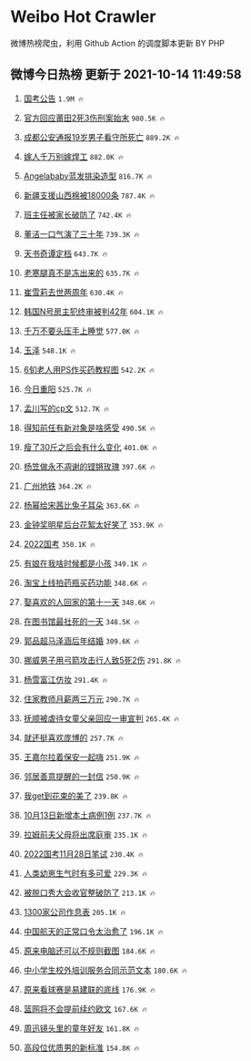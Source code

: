 # Weibo Hot Crawler 



微博热榜爬虫，利用 Github Action 的调度脚本更新 BY PHP 


## 微博今日热榜 更新于 2021-10-14 11:49:58 
1. [国考公告](https://s.weibo.com/weibo?q=%23%E5%9B%BD%E8%80%83%E5%85%AC%E5%91%8A%23&Refer=top) `1.9M 🔥` 

1. [官方回应莆田2死3伤刑案始末](https://s.weibo.com/weibo?q=%23%E5%AE%98%E6%96%B9%E5%9B%9E%E5%BA%94%E8%8E%86%E7%94%B02%E6%AD%BB3%E4%BC%A4%E5%88%91%E6%A1%88%E5%A7%8B%E6%9C%AB%23&Refer=top) `980.5K 🔥` 

1. [成都公安通报19岁男子看守所死亡](https://s.weibo.com/weibo?q=%23%E6%88%90%E9%83%BD%E5%85%AC%E5%AE%89%E9%80%9A%E6%8A%A519%E5%B2%81%E7%94%B7%E5%AD%90%E7%9C%8B%E5%AE%88%E6%89%80%E6%AD%BB%E4%BA%A1%23&Refer=top) `889.2K 🔥` 

1. [嫁人千万别嫁焊工](https://s.weibo.com/weibo?q=%23%E5%AB%81%E4%BA%BA%E5%8D%83%E4%B8%87%E5%88%AB%E5%AB%81%E7%84%8A%E5%B7%A5%23&Refer=top) `882.0K 🔥` 

1. [Angelababy蓝发挑染造型](https://s.weibo.com/weibo?q=%23Angelababy%E8%93%9D%E5%8F%91%E6%8C%91%E6%9F%93%E9%80%A0%E5%9E%8B%23&Refer=top) `816.7K 🔥` 

1. [新疆支援山西棉被18000条](https://s.weibo.com/weibo?q=%23%E6%96%B0%E7%96%86%E6%94%AF%E6%8F%B4%E5%B1%B1%E8%A5%BF%E6%A3%89%E8%A2%AB18000%E6%9D%A1%23&Refer=top) `787.4K 🔥` 

1. [班主任被家长破防了](https://s.weibo.com/weibo?q=%23%E7%8F%AD%E4%B8%BB%E4%BB%BB%E8%A2%AB%E5%AE%B6%E9%95%BF%E7%A0%B4%E9%98%B2%E4%BA%86%23&Refer=top) `742.4K 🔥` 

1. [董洁一口气演了三十年](https://s.weibo.com/weibo?q=%23%E8%91%A3%E6%B4%81%E4%B8%80%E5%8F%A3%E6%B0%94%E6%BC%94%E4%BA%86%E4%B8%89%E5%8D%81%E5%B9%B4%23&Refer=top) `739.3K 🔥` 

1. [天书奇谭定档](https://s.weibo.com/weibo?q=%23%E5%A4%A9%E4%B9%A6%E5%A5%87%E8%B0%AD%E5%AE%9A%E6%A1%A3%23&Refer=top) `643.7K 🔥` 

1. [老寒腿真不是冻出来的](https://s.weibo.com/weibo?q=%23%E8%80%81%E5%AF%92%E8%85%BF%E7%9C%9F%E4%B8%8D%E6%98%AF%E5%86%BB%E5%87%BA%E6%9D%A5%E7%9A%84%23&Refer=top) `635.7K 🔥` 

1. [崔雪莉去世两周年](https://s.weibo.com/weibo?q=%23%E5%B4%94%E9%9B%AA%E8%8E%89%E5%8E%BB%E4%B8%96%E4%B8%A4%E5%91%A8%E5%B9%B4%23&Refer=top) `630.4K 🔥` 

1. [韩国N号房主犯终审被判42年](https://s.weibo.com/weibo?q=%23%E9%9F%A9%E5%9B%BDN%E5%8F%B7%E6%88%BF%E4%B8%BB%E7%8A%AF%E7%BB%88%E5%AE%A1%E8%A2%AB%E5%88%A442%E5%B9%B4%23&Refer=top) `604.1K 🔥` 

1. [千万不要头压手上睡觉](https://s.weibo.com/weibo?q=%23%E5%8D%83%E4%B8%87%E4%B8%8D%E8%A6%81%E5%A4%B4%E5%8E%8B%E6%89%8B%E4%B8%8A%E7%9D%A1%E8%A7%89%23&Refer=top) `577.0K 🔥` 

1. [玉泽](https://s.weibo.com/weibo?q=%E7%8E%89%E6%B3%BD&Refer=top) `548.1K 🔥` 

1. [6旬老人用PS作买药教程图](https://s.weibo.com/weibo?q=%236%E6%97%AC%E8%80%81%E4%BA%BA%E7%94%A8PS%E4%BD%9C%E4%B9%B0%E8%8D%AF%E6%95%99%E7%A8%8B%E5%9B%BE%23&Refer=top) `542.2K 🔥` 

1. [今日重阳](https://s.weibo.com/weibo?q=%23%E4%BB%8A%E6%97%A5%E9%87%8D%E9%98%B3%23&Refer=top) `525.7K 🔥` 

1. [孟川写的cp文](https://s.weibo.com/weibo?q=%23%E5%AD%9F%E5%B7%9D%E5%86%99%E7%9A%84cp%E6%96%87%23&Refer=top) `512.7K 🔥` 

1. [得知前任有新对象是啥感受](https://s.weibo.com/weibo?q=%23%E5%BE%97%E7%9F%A5%E5%89%8D%E4%BB%BB%E6%9C%89%E6%96%B0%E5%AF%B9%E8%B1%A1%E6%98%AF%E5%95%A5%E6%84%9F%E5%8F%97%23&Refer=top) `490.5K 🔥` 

1. [瘦了30斤之后会有什么变化](https://s.weibo.com/weibo?q=%23%E7%98%A6%E4%BA%8630%E6%96%A4%E4%B9%8B%E5%90%8E%E4%BC%9A%E6%9C%89%E4%BB%80%E4%B9%88%E5%8F%98%E5%8C%96%23&Refer=top) `401.0K 🔥` 

1. [杨笠做永不凋谢的铿锵玫瑰](https://s.weibo.com/weibo?q=%23%E6%9D%A8%E7%AC%A0%E5%81%9A%E6%B0%B8%E4%B8%8D%E5%87%8B%E8%B0%A2%E7%9A%84%E9%93%BF%E9%94%B5%E7%8E%AB%E7%91%B0%23&Refer=top) `397.6K 🔥` 

1. [广州地铁](https://s.weibo.com/weibo?q=%E5%B9%BF%E5%B7%9E%E5%9C%B0%E9%93%81&Refer=top) `364.2K 🔥` 

1. [杨幂给宋茜比兔子耳朵](https://s.weibo.com/weibo?q=%23%E6%9D%A8%E5%B9%82%E7%BB%99%E5%AE%8B%E8%8C%9C%E6%AF%94%E5%85%94%E5%AD%90%E8%80%B3%E6%9C%B5%23&Refer=top) `363.6K 🔥` 

1. [金钟奖明星后台花絮太好笑了](https://s.weibo.com/weibo?q=%23%E9%87%91%E9%92%9F%E5%A5%96%E6%98%8E%E6%98%9F%E5%90%8E%E5%8F%B0%E8%8A%B1%E7%B5%AE%E5%A4%AA%E5%A5%BD%E7%AC%91%E4%BA%86%23&Refer=top) `353.9K 🔥` 

1. [2022国考](https://s.weibo.com/weibo?q=2022%E5%9B%BD%E8%80%83&Refer=top) `350.1K 🔥` 

1. [有娘在我啥时候都是小孩](https://s.weibo.com/weibo?q=%23%E6%9C%89%E5%A8%98%E5%9C%A8%E6%88%91%E5%95%A5%E6%97%B6%E5%80%99%E9%83%BD%E6%98%AF%E5%B0%8F%E5%AD%A9%23&Refer=top) `349.1K 🔥` 

1. [淘宝上线拍药瓶买药功能](https://s.weibo.com/weibo?q=%23%E6%B7%98%E5%AE%9D%E4%B8%8A%E7%BA%BF%E6%8B%8D%E8%8D%AF%E7%93%B6%E4%B9%B0%E8%8D%AF%E5%8A%9F%E8%83%BD%23&Refer=top) `348.6K 🔥` 

1. [娶喜欢的人回家的第十一天](https://s.weibo.com/weibo?q=%23%E5%A8%B6%E5%96%9C%E6%AC%A2%E7%9A%84%E4%BA%BA%E5%9B%9E%E5%AE%B6%E7%9A%84%E7%AC%AC%E5%8D%81%E4%B8%80%E5%A4%A9%23&Refer=top) `348.6K 🔥` 

1. [在图书馆最社死的一天](https://s.weibo.com/weibo?q=%23%E5%9C%A8%E5%9B%BE%E4%B9%A6%E9%A6%86%E6%9C%80%E7%A4%BE%E6%AD%BB%E7%9A%84%E4%B8%80%E5%A4%A9%23&Refer=top) `348.5K 🔥` 

1. [郭品超马泽涵后年结婚](https://s.weibo.com/weibo?q=%23%E9%83%AD%E5%93%81%E8%B6%85%E9%A9%AC%E6%B3%BD%E6%B6%B5%E5%90%8E%E5%B9%B4%E7%BB%93%E5%A9%9A%23&Refer=top) `309.6K 🔥` 

1. [挪威男子用弓箭攻击行人致5死2伤](https://s.weibo.com/weibo?q=%23%E6%8C%AA%E5%A8%81%E7%94%B7%E5%AD%90%E7%94%A8%E5%BC%93%E7%AE%AD%E6%94%BB%E5%87%BB%E8%A1%8C%E4%BA%BA%E8%87%B45%E6%AD%BB2%E4%BC%A4%23&Refer=top) `291.8K 🔥` 

1. [杨雪富江仿妆](https://s.weibo.com/weibo?q=%E6%9D%A8%E9%9B%AA%E5%AF%8C%E6%B1%9F%E4%BB%BF%E5%A6%86&Refer=top) `291.4K 🔥` 

1. [住家教师月薪两三万元](https://s.weibo.com/weibo?q=%23%E4%BD%8F%E5%AE%B6%E6%95%99%E5%B8%88%E6%9C%88%E8%96%AA%E4%B8%A4%E4%B8%89%E4%B8%87%E5%85%83%23&Refer=top) `290.7K 🔥` 

1. [抚顺被虐待女童父亲回应一审宣判](https://s.weibo.com/weibo?q=%23%E6%8A%9A%E9%A1%BA%E8%A2%AB%E8%99%90%E5%BE%85%E5%A5%B3%E7%AB%A5%E7%88%B6%E4%BA%B2%E5%9B%9E%E5%BA%94%E4%B8%80%E5%AE%A1%E5%AE%A3%E5%88%A4%23&Refer=top) `265.4K 🔥` 

1. [就还挺喜欢庞博的](https://s.weibo.com/weibo?q=%23%E5%B0%B1%E8%BF%98%E6%8C%BA%E5%96%9C%E6%AC%A2%E5%BA%9E%E5%8D%9A%E7%9A%84%23&Refer=top) `257.7K 🔥` 

1. [王嘉尔拉着保安一起嗨](https://s.weibo.com/weibo?q=%23%E7%8E%8B%E5%98%89%E5%B0%94%E6%8B%89%E7%9D%80%E4%BF%9D%E5%AE%89%E4%B8%80%E8%B5%B7%E5%97%A8%23&Refer=top) `251.9K 🔥` 

1. [邻居善意提醒的一封信](https://s.weibo.com/weibo?q=%23%E9%82%BB%E5%B1%85%E5%96%84%E6%84%8F%E6%8F%90%E9%86%92%E7%9A%84%E4%B8%80%E5%B0%81%E4%BF%A1%23&Refer=top) `250.9K 🔥` 

1. [我get到花束的美了](https://s.weibo.com/weibo?q=%23%E6%88%91get%E5%88%B0%E8%8A%B1%E6%9D%9F%E7%9A%84%E7%BE%8E%E4%BA%86%23&Refer=top) `239.8K 🔥` 

1. [10月13日新增本土病例1例](https://s.weibo.com/weibo?q=%2310%E6%9C%8813%E6%97%A5%E6%96%B0%E5%A2%9E%E6%9C%AC%E5%9C%9F%E7%97%85%E4%BE%8B1%E4%BE%8B%23&Refer=top) `237.7K 🔥` 

1. [拉姆前夫父母将出席庭审](https://s.weibo.com/weibo?q=%23%E6%8B%89%E5%A7%86%E5%89%8D%E5%A4%AB%E7%88%B6%E6%AF%8D%E5%B0%86%E5%87%BA%E5%B8%AD%E5%BA%AD%E5%AE%A1%23&Refer=top) `235.1K 🔥` 

1. [2022国考11月28日笔试](https://s.weibo.com/weibo?q=%232022%E5%9B%BD%E8%80%8311%E6%9C%8828%E6%97%A5%E7%AC%94%E8%AF%95%23&Refer=top) `230.4K 🔥` 

1. [人类幼崽生气时有多可爱](https://s.weibo.com/weibo?q=%23%E4%BA%BA%E7%B1%BB%E5%B9%BC%E5%B4%BD%E7%94%9F%E6%B0%94%E6%97%B6%E6%9C%89%E5%A4%9A%E5%8F%AF%E7%88%B1%23&Refer=top) `229.3K 🔥` 

1. [被脱口秀大会收官整破防了](https://s.weibo.com/weibo?q=%23%E8%A2%AB%E8%84%B1%E5%8F%A3%E7%A7%80%E5%A4%A7%E4%BC%9A%E6%94%B6%E5%AE%98%E6%95%B4%E7%A0%B4%E9%98%B2%E4%BA%86%23&Refer=top) `213.1K 🔥` 

1. [1300家公司作息表](https://s.weibo.com/weibo?q=%231300%E5%AE%B6%E5%85%AC%E5%8F%B8%E4%BD%9C%E6%81%AF%E8%A1%A8%23&Refer=top) `205.1K 🔥` 

1. [中国航天的正常口令太治愈了](https://s.weibo.com/weibo?q=%23%E4%B8%AD%E5%9B%BD%E8%88%AA%E5%A4%A9%E7%9A%84%E6%AD%A3%E5%B8%B8%E5%8F%A3%E4%BB%A4%E5%A4%AA%E6%B2%BB%E6%84%88%E4%BA%86%23&Refer=top) `196.1K 🔥` 

1. [原来电脑还可以不规则截图](https://s.weibo.com/weibo?q=%23%E5%8E%9F%E6%9D%A5%E7%94%B5%E8%84%91%E8%BF%98%E5%8F%AF%E4%BB%A5%E4%B8%8D%E8%A7%84%E5%88%99%E6%88%AA%E5%9B%BE%23&Refer=top) `184.6K 🔥` 

1. [中小学生校外培训服务合同示范文本](https://s.weibo.com/weibo?q=%E4%B8%AD%E5%B0%8F%E5%AD%A6%E7%94%9F%E6%A0%A1%E5%A4%96%E5%9F%B9%E8%AE%AD%E6%9C%8D%E5%8A%A1%E5%90%88%E5%90%8C%E7%A4%BA%E8%8C%83%E6%96%87%E6%9C%AC&Refer=top) `180.6K 🔥` 

1. [原来看球赛是易建联的底线](https://s.weibo.com/weibo?q=%23%E5%8E%9F%E6%9D%A5%E7%9C%8B%E7%90%83%E8%B5%9B%E6%98%AF%E6%98%93%E5%BB%BA%E8%81%94%E7%9A%84%E5%BA%95%E7%BA%BF%23&Refer=top) `176.9K 🔥` 

1. [篮网将不会提前续约欧文](https://s.weibo.com/weibo?q=%23%E7%AF%AE%E7%BD%91%E5%B0%86%E4%B8%8D%E4%BC%9A%E6%8F%90%E5%89%8D%E7%BB%AD%E7%BA%A6%E6%AC%A7%E6%96%87%23&Refer=top) `167.6K 🔥` 

1. [周迅镜头里的童年好友](https://s.weibo.com/weibo?q=%E5%91%A8%E8%BF%85%E9%95%9C%E5%A4%B4%E9%87%8C%E7%9A%84%E7%AB%A5%E5%B9%B4%E5%A5%BD%E5%8F%8B&Refer=top) `161.8K 🔥` 

1. [高段位优质男的新标准](https://s.weibo.com/weibo?q=%23%E9%AB%98%E6%AE%B5%E4%BD%8D%E4%BC%98%E8%B4%A8%E7%94%B7%E7%9A%84%E6%96%B0%E6%A0%87%E5%87%86%23&Refer=top) `154.8K 🔥` 

